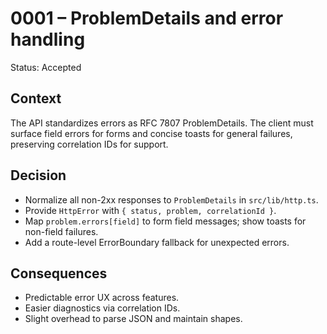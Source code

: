 # 0001 – ProblemDetails and error handling

Status: Accepted

## Context
The API standardizes errors as RFC 7807 ProblemDetails. The client must surface field errors for forms and concise toasts for general failures, preserving correlation IDs for support.

## Decision
- Normalize all non-2xx responses to `ProblemDetails` in `src/lib/http.ts`.
- Provide `HttpError` with `{ status, problem, correlationId }`.
- Map `problem.errors[field]` to form field messages; show toasts for non-field failures.
- Add a route-level ErrorBoundary fallback for unexpected errors.

## Consequences
- Predictable error UX across features.
- Easier diagnostics via correlation IDs.
- Slight overhead to parse JSON and maintain shapes.
